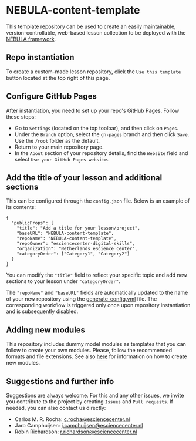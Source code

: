 # NEBULA-content-template
This template repository can be used to create an easily maintainable, version-controllable, web-based lesson collection to be deployed with the [NEBULA framework](https://github.com/esciencecenter-digital-skills/NEBULA).

## Repo instantiation
To create a custom-made lesson repository, click the `Use this template` button located at the top right of this page.

## Configure GitHub Pages
After instantiation, you need to set up your repo's GitHub Pages. Follow these steps:
- Go to `Settings` (located on the top toolbar), and then click on `Pages`.
- Under the `Branch` option, select the `gh-pages` branch and then click `Save`. Use the `/root` folder as the default.
- Return to your main repository page.
- In the `About` section of your repository details, find the `Website` field and select `Use your GitHub Pages website`.

## Add the title of your lesson and additional sections
This can be configured through the `config.json` file. Below is an example of its contents:
```
{
  "publicProps": {
    "title": "Add a title for your lesson/project",
    "baseURL": "NEBULA-content-template",
    "repoName": "NEBULA-content-template",
    "repoOwner": "esciencecenter-digital-skills",
    "organization": "Netherlands eScience Center",
    "categoryOrder": ["Category1", "Category2"]
  }
}
```
You can modify the `"title"` field to reflect your specific topic and add new sections to your lesson under `"categoryOrder"`.

The `"repoName"` and `"baseURL"` fields are automatically updated to the name of your new repository using the [generate_config.yml](https://github.com/esciencecenter-digital-skills/NEBULA-content-template/blob/main/.github/workflows/generate_config.yml) file. The corresponding workflow is triggered only once upon repository instantiation and is subsequently disabled.

## Adding new modules
This repository includes dummy model modules as templates that you can follow to create your own modules. Please, follow the recommended formats and file extensions. See also [here](ADD_MODULES.md) for information on how to create new modules.

## Suggestions and further info
Suggestions are always welcome.
For this and any other issues, we invite you contribute to the project by creating `Issues` and `Pull requests`.
If needed, you can also contact us directly:
- Carlos M. R. Rocha: c.rocha@esciencecenter.nl
- Jaro Camphuijsen: j.camphuijsen@esciencecenter.nl
- Robin Richardson: r.richardson@esciencecenter.nl


